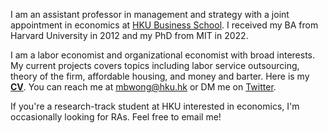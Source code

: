 I am an assistant professor in management and strategy with a joint appointment in economics at [HKU Business School](https://www.hkubs.hku.hk/). I received my BA from Harvard University in 2012 and my PhD from MIT in 2022. 

I am a labor economist and organizational economist with broad interests. My current projects covers topics including labor service outsourcing, theory of the firm, affordable housing, and money and barter. Here is my __[CV](/pdf/CV.pdf)__. You can reach me at [mbwong@hku.hk](mailto:mbwong@hku.hk) or DM me on [Twitter](https://twitter.com/mbwong). 

If you're a research-track student at HKU interested in economics, I'm occasionally looking for RAs. Feel free to email me! 
